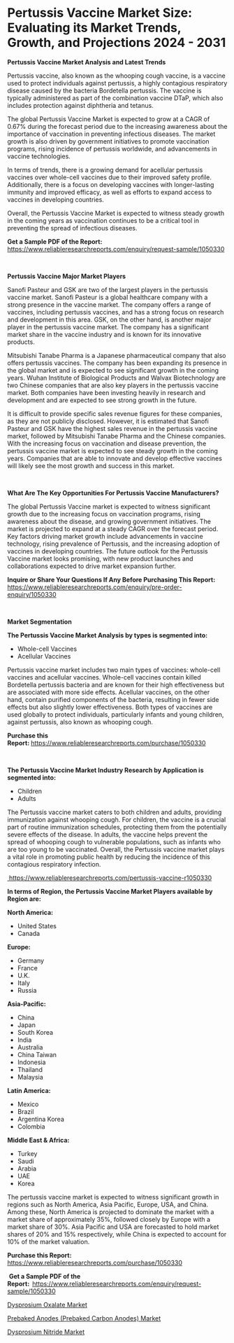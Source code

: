 <p><h1>Pertussis Vaccine Market Size: Evaluating its Market Trends, Growth, and Projections 2024 - 2031</h1></p><p><strong>Pertussis Vaccine Market Analysis and Latest Trends</strong></p>
<p><p>Pertussis vaccine, also known as the whooping cough vaccine, is a vaccine used to protect individuals against pertussis, a highly contagious respiratory disease caused by the bacteria Bordetella pertussis. The vaccine is typically administered as part of the combination vaccine DTaP, which also includes protection against diphtheria and tetanus.</p><p>The global Pertussis Vaccine Market is expected to grow at a CAGR of 0.67% during the forecast period due to the increasing awareness about the importance of vaccination in preventing infectious diseases. The market growth is also driven by government initiatives to promote vaccination programs, rising incidence of pertussis worldwide, and advancements in vaccine technologies.</p><p>In terms of trends, there is a growing demand for acellular pertussis vaccines over whole-cell vaccines due to their improved safety profile. Additionally, there is a focus on developing vaccines with longer-lasting immunity and improved efficacy, as well as efforts to expand access to vaccines in developing countries.</p><p>Overall, the Pertussis Vaccine Market is expected to witness steady growth in the coming years as vaccination continues to be a critical tool in preventing the spread of infectious diseases.</p></p>
<p><strong>Get a Sample PDF of the Report:&nbsp;</strong> <a href="https://www.reliableresearchreports.com/enquiry/request-sample/1050330">https://www.reliableresearchreports.com/enquiry/request-sample/1050330</a></p>
<p>&nbsp;</p>
<p><strong>Pertussis Vaccine Major Market Players</strong></p>
<p><p>Sanofi Pasteur and GSK are two of the largest players in the pertussis vaccine market. Sanofi Pasteur is a global healthcare company with a strong presence in the vaccine market. The company offers a range of vaccines, including pertussis vaccines, and has a strong focus on research and development in this area. GSK, on the other hand, is another major player in the pertussis vaccine market. The company has a significant market share in the vaccine industry and is known for its innovative products.</p><p>Mitsubishi Tanabe Pharma is a Japanese pharmaceutical company that also offers pertussis vaccines. The company has been expanding its presence in the global market and is expected to see significant growth in the coming years. Wuhan Institute of Biological Products and Walvax Biotechnology are two Chinese companies that are also key players in the pertussis vaccine market. Both companies have been investing heavily in research and development and are expected to see strong growth in the future.</p><p>It is difficult to provide specific sales revenue figures for these companies, as they are not publicly disclosed. However, it is estimated that Sanofi Pasteur and GSK have the highest sales revenue in the pertussis vaccine market, followed by Mitsubishi Tanabe Pharma and the Chinese companies. With the increasing focus on vaccination and disease prevention, the pertussis vaccine market is expected to see steady growth in the coming years. Companies that are able to innovate and develop effective vaccines will likely see the most growth and success in this market.</p></p>
<p>&nbsp;</p>
<p><strong>What Are The Key Opportunities For Pertussis Vaccine Manufacturers?</strong></p>
<p><p>The global Pertussis Vaccine market is expected to witness significant growth due to the increasing focus on vaccination programs, rising awareness about the disease, and growing government initiatives. The market is projected to expand at a steady CAGR over the forecast period. Key factors driving market growth include advancements in vaccine technology, rising prevalence of Pertussis, and the increasing adoption of vaccines in developing countries. The future outlook for the Pertussis Vaccine market looks promising, with new product launches and collaborations expected to drive market expansion further.</p></p>
<p><strong>Inquire or Share Your Questions If Any Before Purchasing This Report:</strong> <a href="https://www.reliableresearchreports.com/enquiry/pre-order-enquiry/1050330">https://www.reliableresearchreports.com/enquiry/pre-order-enquiry/1050330</a></p>
<p>&nbsp;</p>
<p><strong>Market Segmentation</strong></p>
<p><strong>The Pertussis Vaccine Market Analysis by types is segmented into:</strong></p>
<p><ul><li>Whole-cell Vaccines</li><li>Acellular Vaccines</li></ul></p>
<p><p>Pertussis vaccine market includes two main types of vaccines: whole-cell vaccines and acellular vaccines. Whole-cell vaccines contain killed Bordetella pertussis bacteria and are known for their high effectiveness but are associated with more side effects. Acellular vaccines, on the other hand, contain purified components of the bacteria, resulting in fewer side effects but also slightly lower effectiveness. Both types of vaccines are used globally to protect individuals, particularly infants and young children, against pertussis, also known as whooping cough.</p></p>
<p><strong>Purchase this Report:&nbsp;</strong><a href="https://www.reliableresearchreports.com/purchase/1050330">https://www.reliableresearchreports.com/purchase/1050330</a></p>
<p>&nbsp;</p>
<p><strong>The Pertussis Vaccine Market Industry Research by Application is segmented into:</strong></p>
<p><ul><li>Children</li><li>Adults</li></ul></p>
<p><p>The Pertussis vaccine market caters to both children and adults, providing immunization against whooping cough. For children, the vaccine is a crucial part of routine immunization schedules, protecting them from the potentially severe effects of the disease. In adults, the vaccine helps prevent the spread of whooping cough to vulnerable populations, such as infants who are too young to be vaccinated. Overall, the Pertussis vaccine market plays a vital role in promoting public health by reducing the incidence of this contagious respiratory infection.</p></p>
<p><a href="https://www.reliableresearchreports.com/pertussis-vaccine-r1050330">&nbsp;https://www.reliableresearchreports.com/pertussis-vaccine-r1050330</a></p>
<p><strong>In terms of Region, the Pertussis Vaccine Market Players available by Region are:</strong></p>
<p>
    <p> <strong> North America: </strong>
        <ul>
            <li>United States</li>
            <li>Canada</li>
        </ul>
        </p> 
    <p> <strong> Europe: </strong>
        <ul>
            <li>Germany</li>
            <li>France</li>
            <li>U.K.</li>
            <li>Italy</li>
            <li>Russia</li>
        </ul>
        </p> 
    <p> <strong> Asia-Pacific: </strong>
        <ul>
            <li>China</li>
            <li>Japan</li>
            <li>South Korea</li>
            <li>India</li>
            <li>Australia</li>
            <li>China Taiwan</li>
            <li>Indonesia</li>
            <li>Thailand</li>
            <li>Malaysia</li>
        </ul>
        </p> 
    <p> <strong> Latin America: </strong>
        <ul>
            <li>Mexico</li>
            <li>Brazil</li>
            <li>Argentina Korea</li>
            <li>Colombia</li>
        </ul>
        </p> 
    <p> <strong> Middle East & Africa: </strong>
        <ul>
            <li>Turkey</li>
            <li>Saudi</li>
            <li>Arabia</li>
            <li>UAE</li>
            <li>Korea</li>
        </ul>
    </p>
    </p>
<p><p>The pertussis vaccine market is expected to witness significant growth in regions such as North America, Asia Pacific, Europe, USA, and China. Among these, North America is projected to dominate the market with a market share of approximately 35%, followed closely by Europe with a market share of 30%. Asia Pacific and USA are forecasted to hold market shares of 20% and 15% respectively, while China is expected to account for 10% of the market valuation.</p></p>
<p><strong>Purchase this Report: </strong><a href="https://www.reliableresearchreports.com/purchase/1050330">https://www.reliableresearchreports.com/purchase/1050330</a></p>
<p>&nbsp;<strong>Get a Sample PDF of the Report:&nbsp;&nbsp;</strong><a href="https://www.reliableresearchreports.com/enquiry/request-sample/1050330">https://www.reliableresearchreports.com/enquiry/request-sample/1050330</a></p>
<p><strong></strong></p>
<p><p><a href="https://www.linkedin.com/pulse/dysprosium-oxalate-market-size-trends-complete-industry-qbdte">Dysprosium Oxalate Market</a></p><p><a href="https://www.linkedin.com/pulse/decoding-prebaked-anodes-carbon-market-deep-dive-latest-trends-1io6e">Prebaked Anodes (Prebaked Carbon Anodes) Market</a></p><p><a href="https://www.linkedin.com/pulse/dysprosium-nitride-market-exploring-share-trends-future-upuwe">Dysprosium Nitride Market</a></p></p>